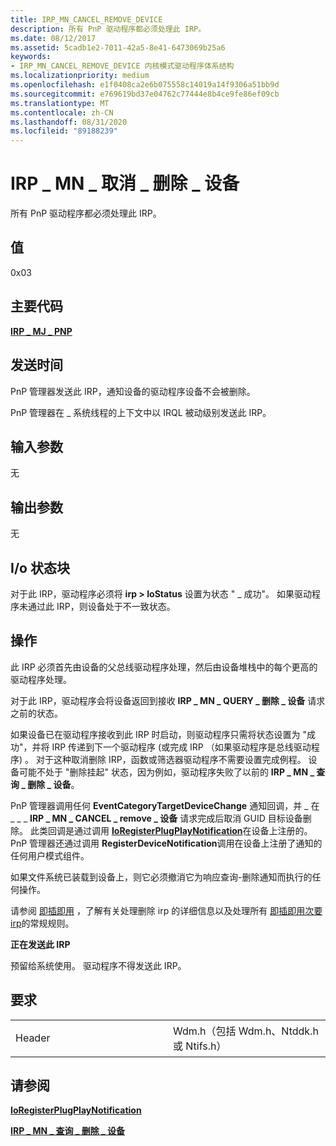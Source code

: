 ```yaml
---
title: IRP_MN_CANCEL_REMOVE_DEVICE
description: 所有 PnP 驱动程序都必须处理此 IRP。
ms.date: 08/12/2017
ms.assetid: 5cadb1e2-7011-42a5-8e41-6473069b25a6
keywords:
- IRP_MN_CANCEL_REMOVE_DEVICE 内核模式驱动程序体系结构
ms.localizationpriority: medium
ms.openlocfilehash: e1f0408ca2e6b075558c14019a14f9306a51bb9d
ms.sourcegitcommit: e769619bd37e04762c77444e8b4ce9fe86ef09cb
ms.translationtype: MT
ms.contentlocale: zh-CN
ms.lasthandoff: 08/31/2020
ms.locfileid: "89188239"
---
```

# <a name="irp_mn_cancel_remove_device"></a>IRP \_ MN \_ 取消 \_ 删除 \_ 设备


所有 PnP 驱动程序都必须处理此 IRP。

## <a name="value"></a>值

0x03

<a name="major-code"></a>主要代码
----------

[**IRP \_ MJ \_ PNP**](irp-mj-pnp.md)

<a name="when-sent"></a>发送时间
---------

PnP 管理器发送此 IRP，通知设备的驱动程序设备不会被删除。

PnP 管理器在 \_ 系统线程的上下文中以 IRQL 被动级别发送此 IRP。

## <a name="input-parameters"></a>输入参数


无

## <a name="output-parameters"></a>输出参数


无

## <a name="io-status-block"></a>I/o 状态块


对于此 IRP，驱动程序必须将 **irp &gt; IoStatus** 设置为状态 " \_ 成功"。 如果驱动程序未通过此 IRP，则设备处于不一致状态。

<a name="operation"></a>操作
---------

此 IRP 必须首先由设备的父总线驱动程序处理，然后由设备堆栈中的每个更高的驱动程序处理。

对于此 IRP，驱动程序会将设备返回到接收 **IRP \_ MN \_ QUERY \_ 删除 \_ 设备** 请求之前的状态。

如果设备已在驱动程序接收到此 IRP 时启动，则驱动程序只需将状态设置为 "成功"，并将 IRP 传递到下一个驱动程序 (或完成 IRP （如果驱动程序是总线驱动程序) 。 对于这种取消删除 IRP，函数或筛选器驱动程序不需要设置完成例程。 设备可能不处于 "删除挂起" 状态，因为例如，驱动程序失败了以前的 **IRP \_ MN \_ 查询 \_ 删除 \_ 设备**。

PnP 管理器调用任何 **EventCategoryTargetDeviceChange** 通知回调，并 \_ 在 \_ \_ \_ **IRP \_ MN \_ CANCEL \_ remove \_ 设备** 请求完成后取消 GUID 目标设备删除。 此类回调是通过调用 [**IoRegisterPlugPlayNotification**](/windows-hardware/drivers/ddi/wdm/nf-wdm-ioregisterplugplaynotification)在设备上注册的。 PnP 管理器还通过调用 **RegisterDeviceNotification**调用在设备上注册了通知的任何用户模式组件。

如果文件系统已装载到设备上，则它必须撤消它为响应查询-删除通知而执行的任何操作。

请参阅 [即插即用](https://docs.microsoft.com/windows-hardware/drivers/kernel/implementing-plug-and-play) ，了解有关处理删除 irp 的详细信息以及处理所有 [即插即用次要 irp](plug-and-play-minor-irps.md)的常规规则。

**正在发送此 IRP**

预留给系统使用。 驱动程序不得发送此 IRP。

<a name="requirements"></a>要求
------------

<table>
<colgroup>
<col width="50%" />
<col width="50%" />
</colgroup>
<tbody>
<tr class="odd">
<td><p>Header</p></td>
<td>Wdm.h（包括 Wdm.h、Ntddk.h 或 Ntifs.h）</td>
</tr>
</tbody>
</table>

## <a name="see-also"></a>请参阅


[**IoRegisterPlugPlayNotification**](/windows-hardware/drivers/ddi/wdm/nf-wdm-ioregisterplugplaynotification)

[**IRP \_ MN \_ 查询 \_ 删除 \_ 设备**](irp-mn-query-remove-device.md)

 

